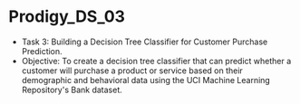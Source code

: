 # Prodigy_DS_03

 * Task 3: Building a Decision Tree Classifier for Customer Purchase Prediction.
 * Objective: To create a decision tree classifier that can predict whether a customer will purchase a product or service based on their demographic and behavioral data using the UCI Machine Learning Repository's Bank dataset.
